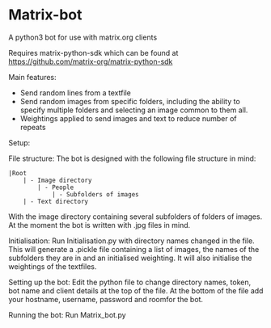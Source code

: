 # Matrix-bot
A python3 bot for use with matrix.org clients

Requires matrix-python-sdk which can be found at https://github.com/matrix-org/matrix-python-sdk

Main features:

- Send random lines from a textfile
- Send random images from specific folders, including the ability to specify multiple folders and selecting an image common to them all.
- Weightings applied to send images and text to reduce number of repeats




Setup:

File structure:
The bot is designed with the following file structure in mind:

    |Root
        | - Image directory 
            | - People 
                | - Subfolders of images 
        | - Text directory

With the image directory containing several subfolders of folders of images. At the moment the bot is written with .jpg files in mind.

Initialisation:
Run Initialisation.py with directory names changed in the file. This will generate a .pickle file containing a list of images, the names of the subfolders they are in and an initialised weighting. It will also initialise the weightings of the textfiles.

Setting up the bot:
Edit the python file to change directory names, token, bot name and client details at the top of the file.
At the bottom of the file add your hostname, username, password and roomfor the bot.

Running the bot:
Run Matrix_bot.py

